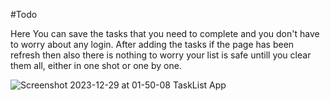 #Todo 

Here You can save the tasks that you need to complete and you don't have to worry about any login. After adding the tasks if the page has been refresh then also there is nothing to worry your list is safe untill you clear them all, either in one shot or one by one.

![Screenshot 2023-12-29 at 01-50-08 TaskList App](https://github.com/Mr-Abraham/todo/assets/82175847/4b0c44bb-c16d-4897-aa0c-8b1e98472646)
